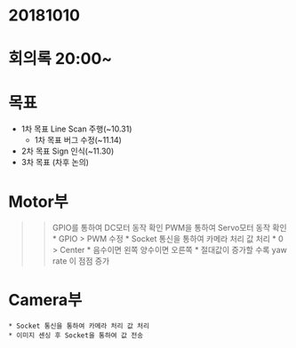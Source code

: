 20181010
==================================
# 회의록 20:00~
# 목표
  * 1차 목표 Line Scan 주행(~10.31)
    * 1차 목표 버그 수정(~11.14)
  * 2차 목표 Sign 인식(~11.30)
  * 3차 목표 (차후 논의)
# Motor부
>> GPIO를 통하여 DC모터 동작 확인
>> PWM을 통하여 Servo모터 동작 확인
    * GPIO > PWM 수정
    * Socket 통신을 통하여 카메라 처리 값 처리
        * 0 > Center
        * 음수이면 왼쪽 양수이면 오른쪽
        * 절대값이 증가할 수록 yaw rate 이 점점 증가
# Camera부
    * Socket 통신을 통하여 카메라 처리 값 처리
    * 이미지 센싱 후 Socket을 통하여 값 전송
